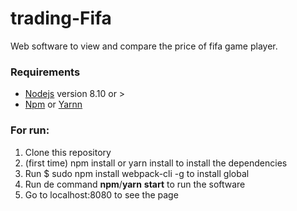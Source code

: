 
# trading-Fifa
Web software to view and compare the price of fifa game player.




### **Requirements**
- [Nodejs](https://nodejs.org/ "Nodejs") version 8.10 or >
- [Npm](https://www.npmjs.com/get-npm "Npm") or [Yarnn](https://yarnpkg.com "Yarnn")

### **For run**:

1. Clone this repository
2.  (first time) npm install or yarn install to install the dependencies
3. Run $ sudo npm install webpack-cli -g to install global
4. Run de command **npm**/**yarn** **start** to run the software
5. Go to localhost:8080 to see the page